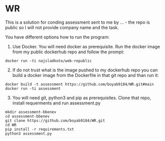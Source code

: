 # WR

This is a solution for conding assessment sent to me by ... - the repo is public so I will not provide company name and the task.

You have different options how to run the program:

1. Use Docker. You will need docker as prerequisite. Run the docker image from my public dockerhub repo and follow the prompt:
```
docker run -ti najsladkoto/web-republic
```

2. If do not trust what is the image pushed to my dockerhub repo you can build a docker image from the Dockerfile in that git repo and than run it:
```
docker build -t assessment https://github.com/boyab9184/WR.git#main
docker run -ti assessment
```

3. You will need git, python3 and pip as prerequisites. Clone that repo, install requerments and run assessment.py
```
mkdir assessment-bbenev
cd assessment-bbenev
git clone https://github.com/boyab9184/WR.git
cd WR
pip install -r requirements.txt
python3 assessment.py
```
